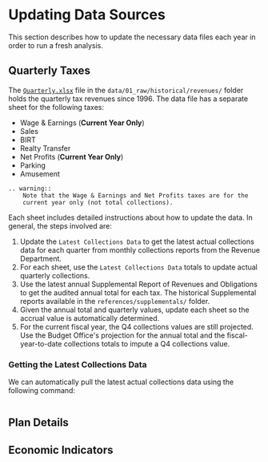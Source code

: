 # Updating Data Sources

This section describes how to update the necessary data files each year
in order to run a fresh analysis.

## Quarterly Taxes

The [`Quarterly.xlsx`](https://github.com/PhiladelphiaController/five-year-plan-analysis/blob/main/data/01_raw/historical/revenues/Quarterly.xlsx) file in the `data/01_raw/historical/revenues/` folder holds the 
quarterly tax revenues since 1996. The data file has a separate sheet
for the following taxes:

- Wage & Earnings (**Current Year Only**)
- Sales
- BIRT
- Realty Transfer
- Net Profits (**Current Year Only**)
- Parking 
- Amusement

```eval_rst
.. warning::
    Note that the Wage & Earnings and Net Profits taxes are for the 
    current year only (not total collections).
```

Each sheet includes detailed instructions about how to update the 
data. In general, the steps involved are:

1. Update the `Latest Collections Data` to get the latest actual collections data for each quarter from monthly collections reports from the Revenue Department.
1. For each sheet, use the `Latest Collections Data` totals to update
actual quarterly collections.
1. Use the latest annual Supplemental Report of Revenues and Obligations to 
get the audited annual total for each tax. The historical Supplemental reports available in the `references/supplementals/` folder.
1. Given the annual total and quarterly values, update each sheet so the accrual value is automatically determined.
1. For the current fiscal year, the Q4 collections values are still projected. 
Use the Budget Office's projection for the annual total and the fiscal-year-to-date collections totals to impute a Q4 collections value.

### Getting the Latest Collections Data

We can automatically pull the latest actual collections data using the following command:

```
```


## Plan Details

## Economic Indicators